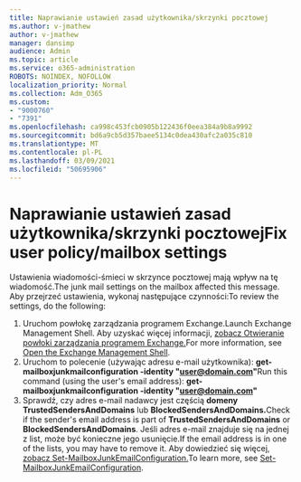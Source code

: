 ```yaml
---
title: Naprawianie ustawień zasad użytkownika/skrzynki pocztowej
ms.author: v-jmathew
author: v-jmathew
manager: dansimp
audience: Admin
ms.topic: article
ms.service: o365-administration
ROBOTS: NOINDEX, NOFOLLOW
localization_priority: Normal
ms.collection: Adm_O365
ms.custom:
- "9000760"
- "7391"
ms.openlocfilehash: ca998c453fcb0905b122436f0eea384a9b8a9992
ms.sourcegitcommit: bd6a9cb5d357baee5134c0dea430afc2a035c810
ms.translationtype: MT
ms.contentlocale: pl-PL
ms.lasthandoff: 03/09/2021
ms.locfileid: "50695906"
---
```

# <a name="fix-user-policymailbox-settings"></a><span data-ttu-id="ccd1d-102">Naprawianie ustawień zasad użytkownika/skrzynki pocztowej</span><span class="sxs-lookup"><span data-stu-id="ccd1d-102">Fix user policy/mailbox settings</span></span>

<span data-ttu-id="ccd1d-103">Ustawienia wiadomości-śmieci w skrzynce pocztowej mają wpływ na tę wiadomość.</span><span class="sxs-lookup"><span data-stu-id="ccd1d-103">The junk mail settings on the mailbox affected this message.</span></span> <span data-ttu-id="ccd1d-104">Aby przejrzeć ustawienia, wykonaj następujące czynności:</span><span class="sxs-lookup"><span data-stu-id="ccd1d-104">To review the settings, do the following:</span></span>

1. <span data-ttu-id="ccd1d-105">Uruchom powłokę zarządzania programem Exchange.</span><span class="sxs-lookup"><span data-stu-id="ccd1d-105">Launch Exchange Management Shell.</span></span> <span data-ttu-id="ccd1d-106">Aby uzyskać więcej informacji, [zobacz Otwieranie powłoki zarządzania programem Exchange.](https://go.microsoft.com/fwlink/?linkid=2101432)</span><span class="sxs-lookup"><span data-stu-id="ccd1d-106">For more information, see [Open the Exchange Management Shell](https://go.microsoft.com/fwlink/?linkid=2101432).</span></span>
2. <span data-ttu-id="ccd1d-107">Uruchom to polecenie (używając adresu e-mail użytkownika):  **get-mailboxjunkmailconfiguration -identity "user@domain.com"**</span><span class="sxs-lookup"><span data-stu-id="ccd1d-107">Run this command (using the user's email address):  **get-mailboxjunkmailconfiguration -identity "user@domain.com"**</span></span>
3. <span data-ttu-id="ccd1d-108">Sprawdź, czy adres e-mail nadawcy jest częścią **domeny TrustedSendersAndDomains** lub **BlockedSendersAndDomains.**</span><span class="sxs-lookup"><span data-stu-id="ccd1d-108">Check if the sender's email address is part of **TrustedSendersAndDomains** or **BlockedSendersAndDomains**.</span></span> <span data-ttu-id="ccd1d-109">Jeśli adres e-mail znajduje się na jednej z list, może być konieczne jego usunięcie.</span><span class="sxs-lookup"><span data-stu-id="ccd1d-109">If the email address is in one of the lists, you may have to remove it.</span></span> <span data-ttu-id="ccd1d-110">Aby dowiedzieć się więcej, [zobacz Set-MailboxJunkEmailConfiguration.](https://go.microsoft.com/fwlink/?linkid=2101047)</span><span class="sxs-lookup"><span data-stu-id="ccd1d-110">To learn more, see [Set-MailboxJunkEmailConfiguration](https://go.microsoft.com/fwlink/?linkid=2101047).</span></span>
